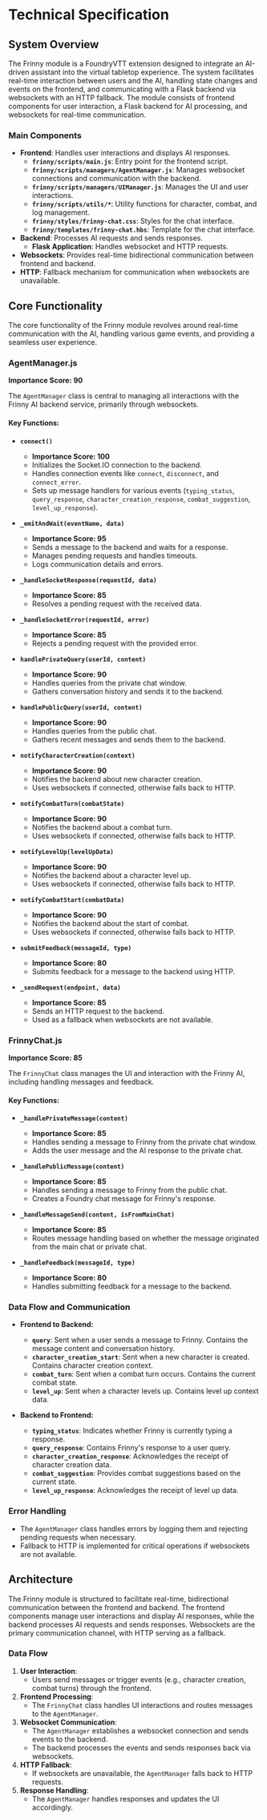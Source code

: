# Technical Specification

## System Overview
The Frinny module is a FoundryVTT extension designed to integrate an AI-driven assistant into the virtual tabletop experience. The system facilitates real-time interaction between users and the AI, handling state changes and events on the frontend, and communicating with a Flask backend via websockets with an HTTP fallback. The module consists of frontend components for user interaction, a Flask backend for AI processing, and websockets for real-time communication.

### Main Components
- **Frontend**: Handles user interactions and displays AI responses.
  - **`frinny/scripts/main.js`**: Entry point for the frontend script.
  - **`frinny/scripts/managers/AgentManager.js`**: Manages websocket connections and communication with the backend.
  - **`frinny/scripts/managers/UIManager.js`**: Manages the UI and user interactions.
  - **`frinny/scripts/utils/*`**: Utility functions for character, combat, and log management.
  - **`frinny/styles/frinny-chat.css`**: Styles for the chat interface.
  - **`frinny/templates/frinny-chat.hbs`**: Template for the chat interface.
- **Backend**: Processes AI requests and sends responses.
  - **Flask Application**: Handles websocket and HTTP requests.
- **Websockets**: Provides real-time bidirectional communication between frontend and backend.
- **HTTP**: Fallback mechanism for communication when websockets are unavailable.

## Core Functionality
The core functionality of the Frinny module revolves around real-time communication with the AI, handling various game events, and providing a seamless user experience.

### AgentManager.js
**Importance Score: 90**

The `AgentManager` class is central to managing all interactions with the Frinny AI backend service, primarily through websockets.

#### Key Functions:
- **`connect()`**
  - **Importance Score: 100**
  - Initializes the Socket.IO connection to the backend.
  - Handles connection events like `connect`, `disconnect`, and `connect_error`.
  - Sets up message handlers for various events (`typing_status`, `query_response`, `character_creation_response`, `combat_suggestion`, `level_up_response`).

- **`_emitAndWait(eventName, data)`**
  - **Importance Score: 95**
  - Sends a message to the backend and waits for a response.
  - Manages pending requests and handles timeouts.
  - Logs communication details and errors.

- **`_handleSocketResponse(requestId, data)`**
  - **Importance Score: 85**
  - Resolves a pending request with the received data.

- **`_handleSocketError(requestId, error)`**
  - **Importance Score: 85**
  - Rejects a pending request with the provided error.

- **`handlePrivateQuery(userId, content)`**
  - **Importance Score: 90**
  - Handles queries from the private chat window.
  - Gathers conversation history and sends it to the backend.

- **`handlePublicQuery(userId, content)`**
  - **Importance Score: 90**
  - Handles queries from the public chat.
  - Gathers recent messages and sends them to the backend.

- **`notifyCharacterCreation(context)`**
  - **Importance Score: 90**
  - Notifies the backend about new character creation.
  - Uses websockets if connected, otherwise falls back to HTTP.

- **`notifyCombatTurn(combatState)`**
  - **Importance Score: 90**
  - Notifies the backend about a combat turn.
  - Uses websockets if connected, otherwise falls back to HTTP.

- **`notifyLevelUp(levelUpData)`**
  - **Importance Score: 90**
  - Notifies the backend about a character level up.
  - Uses websockets if connected, otherwise falls back to HTTP.

- **`notifyCombatStart(combatData)`**
  - **Importance Score: 90**
  - Notifies the backend about the start of combat.
  - Uses websockets if connected, otherwise falls back to HTTP.

- **`submitFeedback(messageId, type)`**
  - **Importance Score: 80**
  - Submits feedback for a message to the backend using HTTP.

- **`_sendRequest(endpoint, data)`**
  - **Importance Score: 85**
  - Sends an HTTP request to the backend.
  - Used as a fallback when websockets are not available.

### FrinnyChat.js
**Importance Score: 85**

The `FrinnyChat` class manages the UI and interaction with the Frinny AI, including handling messages and feedback.

#### Key Functions:
- **`_handlePrivateMessage(content)`**
  - **Importance Score: 85**
  - Handles sending a message to Frinny from the private chat window.
  - Adds the user message and the AI response to the private chat.

- **`_handlePublicMessage(content)`**
  - **Importance Score: 85**
  - Handles sending a message to Frinny from the public chat.
  - Creates a Foundry chat message for Frinny's response.

- **`_handleMessageSend(content, isFromMainChat)`**
  - **Importance Score: 85**
  - Routes message handling based on whether the message originated from the main chat or private chat.

- **`_handleFeedback(messageId, type)`**
  - **Importance Score: 80**
  - Handles submitting feedback for a message to the backend.

### Data Flow and Communication
- **Frontend to Backend:**
  - **`query`**: Sent when a user sends a message to Frinny. Contains the message content and conversation history.
  - **`character_creation_start`**: Sent when a new character is created. Contains character creation context.
  - **`combat_turn`**: Sent when a combat turn occurs. Contains the current combat state.
  - **`level_up`**: Sent when a character levels up. Contains level up context data.

- **Backend to Frontend:**
  - **`typing_status`**: Indicates whether Frinny is currently typing a response.
  - **`query_response`**: Contains Frinny's response to a user query.
  - **`character_creation_response`**: Acknowledges the receipt of character creation data.
  - **`combat_suggestion`**: Provides combat suggestions based on the current state.
  - **`level_up_response`**: Acknowledges the receipt of level up data.

### Error Handling
- The `AgentManager` class handles errors by logging them and rejecting pending requests when necessary.
- Fallback to HTTP is implemented for critical operations if websockets are not available.

## Architecture
The Frinny module is structured to facilitate real-time, bidirectional communication between the frontend and backend. The frontend components manage user interactions and display AI responses, while the backend processes AI requests and sends responses. Websockets are the primary communication channel, with HTTP serving as a fallback.

### Data Flow
1. **User Interaction**:
   - Users send messages or trigger events (e.g., character creation, combat turns) through the frontend.
2. **Frontend Processing**:
   - The `FrinnyChat` class handles UI interactions and routes messages to the `AgentManager`.
3. **Websocket Communication**:
   - The `AgentManager` establishes a websocket connection and sends events to the backend.
   - The backend processes the events and sends responses back via websockets.
4. **HTTP Fallback**:
   - If websockets are unavailable, the `AgentManager` falls back to HTTP requests.
5. **Response Handling**:
   - The `AgentManager` handles responses and updates the UI accordingly.